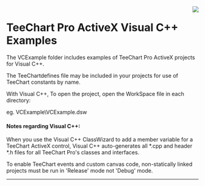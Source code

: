 <a href="https://www.steema.com/downloads/ax">
<img align="right" src="http://www.teechart.net/img/logos/teechart_ax.png">
</a>

 TeeChart Pro ActiveX Visual C++ Examples
=========================

The VCExample folder includes examples
of TeeChart Pro ActiveX projects for Visual C++.

The TeeChartdefines file may be included in your 
projects for use of TeeChart constants by name.

With Visual C++, To open the project, open the 
WorkSpace file in each directory:

eg.
  VCExample\VCExample.dsw


#### Notes regarding Visual C++:


When you use the Visual C++ ClassWizard to add
a member variable for a TeeChart ActiveX control,
Visual C++ auto-generates all *.cpp and header *.h
files for all TeeChart Pro's classes and interfaces.

To enable TeeChart events and custom canvas code, 
non-statically linked projects must be run in 'Release' 
mode not 'Debug' mode.

----------------------------------------------------
